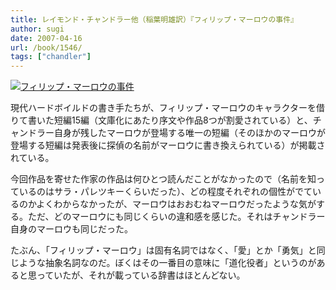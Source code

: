 ```yaml
---
title: レイモンド・チャンドラー他（稲葉明雄訳）『フィリップ・マーロウの事件』
author: sugi
date: 2007-04-16
url: /book/1546/
tags: ["chandler"]
---
```

<a href="http://www.amazon.co.jp/exec/obidos/ASIN/4150704562/chezsugi-22/ref=nosim/" name="amazletlink" target="_blank"><img src="http://i2.wp.com/ec2.images-amazon.com/images/I/51V6B4qIBCL.SL160.jpg?w=660" alt="フィリップ・マーロウの事件" class="alignleft" data-recalc-dims="1" /></a>

現代ハードボイルドの書き手たちが、フィリップ・マーロウのキャラクターを借りて書いた短編15編（文庫化にあたり序文や作品8つが割愛されている）と、チャンドラー自身が残したマーロウが登場する唯一の短編（そのほかのマーロウが登場する短編は発表後に探偵の名前がマーロウに書き換えられている）が掲載されている。

今回作品を寄せた作家の作品は何ひとつ読んだことがなかったので（名前を知っているのはサラ・パレツキーくらいだった）、どの程度それぞれの個性がでているのかよくわからなかったが、マーロウはおおむねマーロウだったような気がする。ただ、どのマーロウにも同じくらいの違和感を感じた。それはチャンドラー自身のマーロウも同じだった。

たぶん、「フィリップ・マーロウ」は固有名詞ではなく、「愛」とか「勇気」と同じような抽象名詞なのだ。ぼくはその一番目の意味に「道化役者」というのがあると思っていたが、それが載っている辞書はほとんどない。

